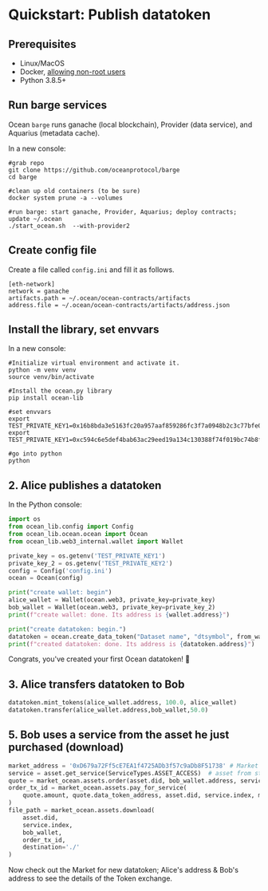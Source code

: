 <!--
Copyright 2021 Ocean Protocol Foundation
SPDX-License-Identifier: Apache-2.0
-->
<!--

# Quickstart: Marketplace Flow with compute-to-data

This tutorial demonstrates publishing a dataset with `compute` service

We will be connecting to the `rinkeby` test net and the Ocean Protocol
supporting services.

Here's the steps:

1.  Setup
2.  Alice publishes assets for data services (= publishes a datatoken contract and metadata)
3.  Alice mints 100 tokens
4.  Alice makes datatokens available for sale in a Balancer pool
5.  Marketplace displays the asset with the available services and price of datatoken
6.  Value swap: Bob buys datatokens from marketplace
7.  Bob uses a service by spending datatoken he just purchased (download)

Let's go through each step.

## 0. Prerequisites and Installation

In a new console:
```console
#Create your working directory
mkdir test
cd test

#Initialize virtual environment and activate it.
python -m venv venv
source venv/bin/activate

#Install the ocean.py library
pip install ocean-lib
```
Use ethereum accounts with some ether balance on rinkeby. You can get rinkeby ether using
this [faucet](https://www.rinkeby.io/#faucet). Otherwise, run `ganache-cli` and replace
`rinkeby` with `ganache` when following the steps below.

Also you will need rinkeby ocean for interacting with Balancer DataToken-Ocean Pools. Get your Test Ocean 
using this [faucet](https://faucet.rinkeby.oceanprotocol.com/).

Initalize 2 different Ethereum Addresses on Rİnkeby with Faucets. We'll call them Alice and Bob.

## 1. Initialize services

This quickstart treats the publisher/provider service, metadata cache, and marketplace as
externally-run services. We will be using Ocean's provider and aquarius, with links to use services on rinkeby.
For convenience, we run Market locally. 

On a new console:

[Market app](https://github.com/oceanprotocol/market)
```console
    git clone https://github.com/oceanprotocol/market.git
    cd market
    npm install
    npm start
```

Access the market app in the browser at `http://localhost:8000`. Switch to rinkeby network on metamask, if you would like to see newly published DataTokens in the following steps.

## 2. Alice publishes assets for data services (= publishes a DataToken contract)

In a python console or Jupyter Notebook:
```python
from ocean_utils.agreements.service_factory import ServiceDescriptor

from ocean_lib.ocean.ocean import Ocean
from ocean_lib.web3_internal.wallet import Wallet
from ocean_lib.data_provider.data_service_provider import DataServiceProvider

#Alice's config is using 
providerUri = 'https://provider.mainnet.oceanprotocol.com'
providerUri_rinkeby = 'https://provider.rinkeby.oceanprotocol.com'
config={
        'network': 'rinkeby',
        'metadataStoreUri': 'https://aquarius.rinkeby.oceanprotocol.com',
        'providerUri': providerUri_rinkeby
        }
ocean = Ocean(config=config)

# Alice needs some ether and Ocean token:
PRIV_KEY_0='16b8bda3e5163fc20a957aaf859286fc3f7a0948b2c3c77bfe029f492c1d9ec6' #change this if you need to use another publisher
alice_wallet = Wallet(ocean.web3, private_key=PRIV_KEY_0)

data_token = ocean.create_data_token('DataToken0', 'DT0', alice_wallet, blob=ocean.config.metadata_store_url)
token_address = data_token.address

# `ocean.assets.create` will encrypt the URLs using the provider's encrypt service endpoint and update
# the asset before pushing to metadata store
# `ocean.assets.create` will require that token_address is a valid DataToken contract address, unless token_address
# is not provided then the `create` method will first create a new data token and use it in the new
# asset.
metadata =  {
    "main": {
        "type": "dataset", "name": "Compute-flow Example", "author": "User",
        "license": "CC0: Public Domain", "dateCreated": "2012-02-01T10:55:11Z",
        "files": [
            { "index": 0, "contentType": "application/zip", "url": "https://s3.amazonaws.com/datacommons-seeding-us-east/10_Monkey_Species_Small/assets/training.zip"},
            { "index": 1, "contentType": "text/text", "url": "https://s3.amazonaws.com/datacommons-seeding-us-east/10_Monkey_Species_Small/assets/monkey_labels.txt"},
            { "index": 2, "contentType": "application/zip", "url": "https://s3.amazonaws.com/datacommons-seeding-us-east/10_Monkey_Species_Small/assets/validation.zip"}]}
}

# Prepare attributes for the download service including the cost in DataTokens
service_attributes = {
        "main": {
            "name": "dataAssetAccessServiceAgreement",
            "creator": alice_wallet.address,
            "cost": 1.0, # service cost is 1.0 tokens
            "timeout": 3600 * 24,
            "datePublished": metadata["main"]['dateCreated']
        }
    }

service_endpoint = DataServiceProvider.get_url(ocean.config)
download_service = ServiceDescriptor.access_service_descriptor(service_attributes, service_endpoint)
asset = ocean.assets.create(metadata, alice_wallet, service_descriptors=[download_service], data_token_address=token_address)
assert token_address == asset.data_token_address

did = asset.did  # did contains the datatoken address
print(did)
```
-->
# Quickstart: Publish datatoken

## Prerequisites

-   Linux/MacOS
-   Docker, [allowing non-root users](https://www.thegeekdiary.com/run-docker-as-a-non-root-user/)
-   Python 3.8.5+

## Run barge services

Ocean `barge` runs ganache (local blockchain), Provider (data service), and Aquarius (metadata cache).

In a new console:

```console
#grab repo
git clone https://github.com/oceanprotocol/barge
cd barge

#clean up old containers (to be sure)
docker system prune -a --volumes

#run barge: start ganache, Provider, Aquarius; deploy contracts; update ~/.ocean
./start_ocean.sh  --with-provider2
```

## Create config file

Create a file called `config.ini` and fill it as follows.

```text
[eth-network]
network = ganache
artifacts.path = ~/.ocean/ocean-contracts/artifacts
address.file = ~/.ocean/ocean-contracts/artifacts/address.json
```

## Install the library, set envvars

In a new console:

```console
#Initialize virtual environment and activate it.
python -m venv venv
source venv/bin/activate

#Install the ocean.py library
pip install ocean-lib

#set envvars
export TEST_PRIVATE_KEY1=0x16b8bda3e5163fc20a957aaf859286fc3f7a0948b2c3c77bfe029f492c1d9ec6
export TEST_PRIVATE_KEY1=0xc594c6e5def4bab63ac29eed19a134c130388f74f019bc74b8f4389df2837a58

#go into python
python
```

## 2. Alice publishes a datatoken

In the Python console:

```python
import os
from ocean_lib.config import Config
from ocean_lib.ocean.ocean import Ocean
from ocean_lib.web3_internal.wallet import Wallet

private_key = os.getenv('TEST_PRIVATE_KEY1')
private_key_2 = os.getenv('TEST_PRIVATE_KEY2')
config = Config('config.ini')
ocean = Ocean(config)

print("create wallet: begin")
alice_wallet = Wallet(ocean.web3, private_key=private_key)
bob_wallet = Wallet(ocean.web3, private_key=private_key_2)
print(f"create wallet: done. Its address is {wallet.address}")

print("create datatoken: begin.")
datatoken = ocean.create_data_token("Dataset name", "dtsymbol", from_wallet=wallet) 
print(f"created datatoken: done. Its address is {datatoken.address}")
```

Congrats, you've created your first Ocean datatoken! 🐋

<!--
Checkout `http://localhost:8000` to see your new DataToken.
For legacy support, you can also use `metadataStoreUri` instead of `metadataCacheUri`.
-->

## 3. Alice transfers datatoken to Bob

```python
datatoken.mint_tokens(alice_wallet.address, 100.0, alice_wallet)
datatoken.transfer(alice_wallet.address,bob_wallet,50.0)
```

<!-- ## 4. Alice creates a pool for trading her new data tokens

```python
pool = ocean.pool.create(
   token_address,
   data_token_amount=99.0,
   OCEAN_amount=10.0,
   from_wallet=alice_wallet
)
pool_address = pool.address
print(f'DataToken @{datatoken.address} has a `pool` available @{pool_address}')

``` -->

<!-- ## 5. Marketplace posts asset for sale using price obtained from balancer pool


```python
from ocean_utils.agreements.service_types import ServiceTypes

from ocean_lib.ocean.ocean import Ocean
from ocean_lib.ocean.util import from_base_18
from ocean_lib.models.bpool import BPool

# Market's config
market_ocean = Ocean(config=config)

# did = 'did:op:2f93D0245B7aaD99b65c7DaC19C03B28CeAb4c36'  # from step 3,
# pool_address = '0xC4504eb21218BdbD23dec84D6B75986C1424A30d'  # from step 4,
asset = market_ocean.assets.resolve(did)
service1 = asset.get_service(ServiceTypes.ASSET_ACCESS)
pool = market_ocean.pool.get(pool_address)
# price in OCEAN tokens per data token
OCEAN_address = market_ocean.pool.ocean_address
price_in_OCEAN = market_ocean.pool.calcInGivenOut(
    pool_address, OCEAN_address, token_address, token_out_amount=1.0
)

``` -->

<!-- ## 6. Value swap: Bob buys datatokens from marketplace (using datatoken <> OCEAN balancer pool)

```python
from ocean_lib.ocean.util import to_base_18
from ocean_lib.web3_internal.wallet import Wallet

bob_wallet = Wallet(ocean.web3, private_key="c594c6e5def4bab63ac29eed19a134c130388f74f019bc74b8f4389df2837a58")
datatoken = market_ocean.get_data_token(token_address)
# This assumes bob_wallet already has sufficient OCEAN tokens to buy the data token. OCEAN tokens
# can be obtained through a crypto exchange or an on-chain pool such as balancer or uniswap on mainnet, 
# you need to get test Ocean if you are using a test network such as Rinkeby.
market_ocean.pool.buy_data_tokens(
    pool_address,
    amount=1.0, # buy one data token
    max_OCEAN_amount=10.0, # pay up to s10 OCEAN tokens
    from_wallet=bob_wallet
)
```

and we will wait until bob has some DataTokens:
```python
bobsToken=datatoken.token_balance(bob_wallet.address)
while(bobsToken<=0):
    bobsToken=datatoken.token_balance(bob_wallet.address)
    time.sleep(5)
print(f'bob has {datatoken.token_balance(bob_wallet.address)} datatokens.')
``` -->

## 5. Bob uses a service from the asset he just purchased (download)

```python
market_address = '0xD679a72Ff5cE7EA1f4725ADb3f57c9aDb8F51738' # Market address can be anyone, that will receive the market fee. Leave empty if you want
service = asset.get_service(ServiceTypes.ASSET_ACCESS)  # asset from step 5
quote = market_ocean.assets.order(asset.did, bob_wallet.address, service_index=service.index)
order_tx_id = market_ocean.assets.pay_for_service(
    quote.amount, quote.data_token_address, asset.did, service.index, market_address, bob_wallet
)
file_path = market_ocean.assets.download(
    asset.did,
    service.index,
    bob_wallet,
    order_tx_id,
    destination='./'
)
```
Now check out the Market for new datatoken; Alice's address & Bob's address to see the details of the Token exchange.  